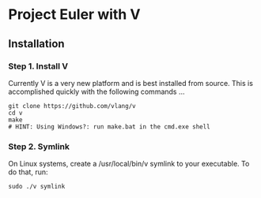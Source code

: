# Project Euler with V

## Installation
### Step 1. Install V
Currently V is a very new platform and is best installed from source. This is accomplished quickly with the
following commands ...

```
git clone https://github.com/vlang/v
cd v
make
# HINT: Using Windows?: run make.bat in the cmd.exe shell
```

### Step 2. Symlink
On Linux systems, create a /usr/local/bin/v symlink to your executable. To do that, run:

```
sudo ./v symlink
```
